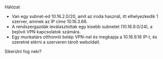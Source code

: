 Hálózat

- Van egy subnet-ed 10.16.2.0/20, amit az iroda használ, itt elhelyezkedik 1 szerver, aminek az IP címe 10.16.3.66.
- A rendszergazdák leválasztottak egy kisebb subnetet (10.16.9.0/24), a bejövő VPN kapcsolatok számára.
- Egy munkatárs otthonról belép VPN-nel és megkapja a 10.16.9.16 IP-t, és szeretné elérni a szerveren tárolt weboldalt.

Sikerülni fog neki?
